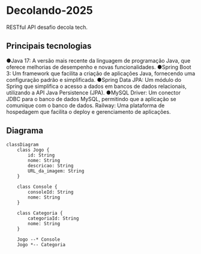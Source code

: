 # Decolando-2025
RESTful API desafio decola tech.
## Principais tecnologias
●Java 17: A versão mais recente da linguagem de programação Java, que oferece melhorias de desempenho e novas funcionalidades.
●Spring Boot 3: Um framework que facilita a criação de aplicações Java, fornecendo uma configuração padrão e simplificada.
●Spring Data JPA: Um módulo do Spring que simplifica o acesso a dados em bancos de dados relacionais, utilizando a API Java Persistence (JPA).
●MySQL Driver: Um conector JDBC para o banco de dados MySQL, permitindo que a aplicação se comunique com o banco de dados.
Railway: Uma plataforma de hospedagem que facilita o deploy e gerenciamento de aplicações.

## Diagrama

```mermaid
classDiagram
    class Jogo {
        id: String
        nome: String
        descricao: String
        URL_da_imagem: String
    }

    class Console {
        consoleId: String
        nome: String
    }

    class Categoria {
        categoriaId: String
        nome: String
    }

    Jogo --* Console
    Jogo *-- Categoria
```

